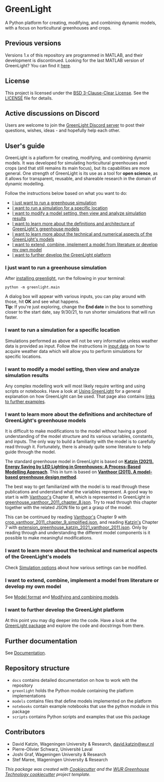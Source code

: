 # GreenLight
A Python platform for creating, modifying, and combining dynamic models, with a focus on horticultural greenhouses and crops.

## Previous versions
Versions 1.x of this repository are programmed in MATLAB, and their development is discontinued.
Looking for the last MATLAB version of GreenLight? You can find it [here](https://github.com/davkat1/GreenLight/tree/4ec6018e0aad2775ad11085d34f3886a7b7dd052).

## License
This project is licensed under the [BSD 3-Clause-Clear License](https://choosealicense.com/licenses/bsd-3-clause-clear/). See the [LICENSE](LICENSE.txt) file for details.

## Active discussions on Discord
Users are welcome to join the [GreenLight Discord server](https://discord.gg/MwExawsgQc) to post their questions, wishes, ideas - and hopefully help each other.

## User's guide
GreenLight is a platform for creating, modifying, and combining dynamic models.
It was developed for simulating horticultural greenhouses and crops (and that still remains its main focus),
but its capabilities are more general. One strength of GreenLight is its use as a tool for **open science**,
as it allows for transparent, reusable, and shareable research in the domain of dynamic modelling.

Follow the instructions below based on what you want to do:
- [I just want to run a greenhouse simulation](#i-just-want-to-run-a-greenhouse-simulation)
- [I want to run a simulation for a specific location](#i-want-to-run-a-simulation-for-a-specific-location)
- [I want to modify a model setting, then view and analyze simulation results](#i-want-to-modify-a-model-setting-then-view-and-analyze-simulation-results)
- [I want to learn more about the definitions and architecture of GreenLight's greenhouse models](#i-want-to-learn-more-about-the-definitions-and-architecture-of-greenlights-greenhouse-models)
- [I want to learn more about the technical and numerical aspects of the GreenLight's models](#i-want-to-learn-more-about-the-technical-and-numerical-aspects-of-the-greenlights-models)
- [I want to extend, combine, implement a model from literature or develop my own model](#i-want-to-extend-combine-implement-a-model-from-literature-or-develop-my-own-model)
- [I want to further develop the GreenLight platform](#i-want-to-further-develop-the-greenlight-platform)


### I just want to run a greenhouse simulation
After [installing greenlight](docs/installation.md), run the following in your terminal:
```shell
python -m greenlight.main
```
A dialog box will appear with various inputs, you can play around with those, hit **OK** and see what happens.
<br>
**Tip:** If you're just exploring, change the **End date** in the box to something closer to the start date, say 9/30/21, to run shorter simulations that will run faster.

### I want to run a simulation for a specific location
Simulations performed as above will not be very informative unless weather data is provided as input.
Follow the instructions in [input data](docs/input_data.md) on how to acquire weather data which will allow you to perform simulations for specific locations.

### I want to modify a model setting, then view and analyze simulation results
Any complex modelling work will most likely require writing and using scripts or notebooks.
Have a look at [Using GreenLight](docs/using_greenlight.md) for a general explanation on how GreenLight can be used.
That page also contains [links to further examples](docs/using_greenlight.md#more-examples).

### I want to learn more about the definitions and architecture of GreenLight's greenhouse models
It is difficult to make modifications to the model without having a good understanding of the model structure and its various variables, constants, and inputs.
The only way to build a familiarity with the model is to carefully read through it. Fortunately, there is already quite some literature to help guide through the model.

The standard greenhouse model in GreenLight is based on [**Katzin (2021). Energy Saving by LED Lighting in Greenhouses: A Process-Based Modelling Approach**](https://doi.org/10.18174/544434).
This in turn is based on [**Vanthoor (2011). A model-based greenhouse design method**](https://edepot.wur.nl/170301).

The best way to get familiarized with the model is to read through these publications and understand what the variables represent.
A good way to start is with [Vanthoor's](https://edepot.wur.nl/170301) Chapter 8, which is represented in GreenLight in [greenhouse_vanthoor_2011_chapter_8.json](../models/katzin_2021/definition/vanthoor_2011/greenhouse_vanthoor_2011_chapter_8.json).
Try to read through this chapter together with the related JSON file to get a grasp of the model.

This can be continued by reading [Vanthoor's](https://edepot.wur.nl/170301) Chapter 9 with [crop_vanthoor_2011_chapter_9_simplified.json](../models/katzin_2021/definition/vanthoor_2011/crop_vanthoor_2011_chapter_9_simplified.json),
and reading [Katzin's](https://doi.org/10.18174/544434) Chapter 7 with [extension_greenhouse_katzin_2021_vanthoor_2011.json](../models/katzin_2021/definition/extension_greenhouse_katzin_2021_vanthoor_2011.json).
Only by reading through and understanding the different model components is it possible to make meaningful modifications.


### I want to learn more about the technical and numerical aspects of the GreenLight's models
Check [Simulation options](docs/simulation_options.md) about how various settings can be modified.

### I want to extend, combine, implement a model from literature or develop my own model
See [Model format](docs/model_format.md) and [Modifying and combining models](docs/modifying_and_combining_models.md).

### I want to further develop the GreenLight platform
At this point you may dig deeper into the code. Have a look at the [GreenLight package](greenlight/__init__.py) and explore the code and docstrings from there.

## Further documentation
See [Documentation](./docs/index.md).

## Repository structure
- `docs` contains detailed documentation on how to work with the repository
- `greenlight` holds the Python module containing the platform implementations
- `models` contains files that define models implemented on the platform
- `notebooks` contain example notebooks that use the python module in this package
- `scripts` contains Python scripts and examples that use this package

## Contributors
- David Katzin, Wageningen University & Research, david.katzin@wur.nl
- Pierre-Olivier Schwarz, Université Laval
- Joshi Graf, Wageningen University & Research
- Stef Maree, Wageningen University & Research

*This package was created with [Cookiecutter](https://github.com/audreyr/cookiecutter) and the [WUR Greenhouse Technology cookiecutter](https://git.wur.nl/glas/pyproject) project template.*
